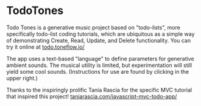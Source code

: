 # TodoTones

Todo Tones is a generative music project based on "todo-lists",
more specifically todo-list coding tutorials, which are ubiquitous
as a simple way of demonstrating Create, Read, Update, and Delete
functionality. You can try it online at
[todo.toneflow.io/](https://todo.toneflow.io/)

The app uses a text-based "language" to define parameters for 
generative ambient sounds. The musical utility is limited,
but experimentation will still yield some cool sounds.
(Instructions for use are found by clicking in the upper right.)

Thanks to the inspiringly prolific Tania Rascia 
for the specific MVC tutorial that inspired this project!
[taniarascia.com/javascript-mvc-todo-app/](https://taniarascia.com/javascript-mvc-todo-app/)
